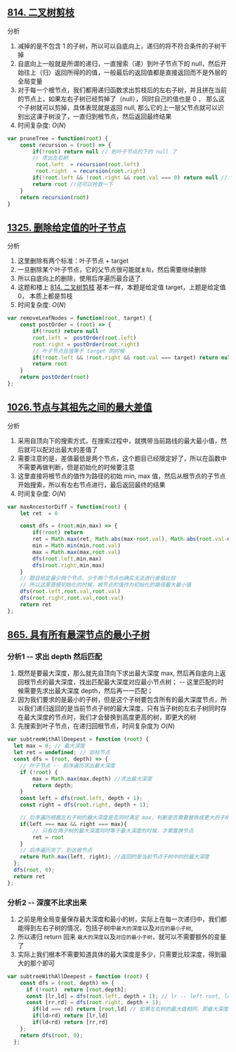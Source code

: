 ## [814. 二叉树剪枝](https://leetcode-cn.com/problems/binary-tree-pruning/solution/zi-di-xiang-shang-di-gui-by-jzsq_lyx-yz0j/)

分析
1. 减掉的是不包含 1 的子树，所以可以自底向上，递归的将不符合条件的子树干掉
2. 自底向上一般就是所谓的递归，一直搜索（递）到叶子节点下的 null，然后开始往上（归）返回所得的的值，一般最后的返回值都是直接返回而不是外层的全局变量
3. 对于每一个根节点，我们都用递归函数求出剪枝后的左右子树，并且拼在当前的节点上，如果左右子树已经剪掉了（null），同时自己的值也是 0 ， 那么这个子树就可以剪掉，具体表现就是返回 null, 那么它的上一层父节点就可以识别出这课子树没了，一直归到根节点，然后返回最终结果
4. 时间复杂度: ${O(N)}$

```javascript
var pruneTree = function(root) {
    const recursion = (root) => {
        if(!root) return null // 到叶子节点的下的 null 了
        // 求出左右树
         root.left  = recursion(root.left)
         root.right  = recursion(root.right)
        if(!root.left && !root.right && root.val === 0) return null //左右树都为null，且自身值为 0 ，则这课子树减除
        return root //还可以抢救一下
    }
    return recursion(root)
}
```


## [1325. 删除给定值的叶子节点](https://leetcode-cn.com/problems/delete-leaves-with-a-given-value/solution/er-cha-shu-jian-zhi-by-jzsq_lyx-v8ez/)

分析
1. 这里删除有两个标准：叶子节点 + target
2. 一旦删除某个叶子节点，它的父节点很可能就`复阳`，然后需要继续删除
3. 所以自底向上的删除，使用后序遍历最合适了.
4. 这题和楼上 [814. 二叉树剪枝](https://leetcode-cn.com/problems/binary-tree-pruning/solution/zi-di-xiang-shang-di-gui-by-jzsq_lyx-yz0j/) 基本一样，本题是给定值 target，上题是给定值 0， 本质上都是剪枝
5. 时间复杂度: ${O(N)}$
```javascript
var removeLeafNodes = function(root, target) {
    const postOrder = (root) => {
        if(!root) return null
        root.left =  postOrder(root.left)
        root.right = postOrder(root.right)
        // 叶子节点且值等于 target 的时候
        if(!root.left && !root.right && root.val === target) return null
        return root
    }
    return postOrder(root)
};
```

## [1026.节点与其祖先之间的最大差值](https://leetcode-cn.com/problems/maximum-difference-between-node-and-ancestor/solution/zi-ding-xiang-xia-qiu-chai-zhi-by-jzsq_l-zcsm/)

分析
1. 采用自顶向下的搜索方式，在搜索过程中，就携带当前路线的最大最小值，然后就可以配对出最大的差值了
2. 需要注意的是，差值最低是两个节点，这个题目已经限定好了，所以在函数中不需要再做判断，但是初始化的时候要注意
3. 这里直接将根节点的值作为路径的初始 min, max 值，然后从根节点的子节点开始搜索，所以有左右节点进行，最后返回最终的结果
4. 时间复杂度: ${O(N)}$
```javascript
var maxAncestorDiff = function(root) {
    let ret  = 0

    const dfs = (root,min,max) => {
        if(!root) return 
        ret = Math.max(ret, Math.abs(max-root.val), Math.abs(root.val-min))
        min = Math.min(min,root.val)
        max = Math.max(max,root.val)
        dfs(root.left,min,max)
        dfs(root.right,min,max)
    }
    // 题目给定最少两个节点，少于两个节点也确实无法进行差值比较
    // 所以这里直接初始化的时候，根节点的值作为初始化的路径最大最小值
    dfs(root.left,root.val,root.val) 
    dfs(root.right,root.val,root.val) 
    return ret
};


```

## [865. 具有所有最深节点的最小子树](https://leetcode-cn.com/problems/smallest-subtree-with-all-the-deepest-nodes/solution/zi-ding-xiang-xia-he-zi-di-xiang-shang-b-y0nc/)

### 分析1 -- 求出 depth 然后匹配
1. 既然是要最大深度，那么就先自顶向下求出最大深度 max, 然后再自底向上返回根节点的最大深度，找出匹配最大深度对应最小节点树； -- 这里匹配的时候需要先求出最大深度 depth，然后再一一匹配；
2. 因为我们要求的是最小的子树，但是这个子树要包含所有的最大深度节点，所以我们递归返回的是当前节点子树的最大深度，只有当子树的左右子树同时存在最大深度的节点时，我们才会替换到高度更高的树，即更大的树
3. 先搜索到叶子节点，在递归回根节点，时间复杂度为 ${O(N)}$
```javascript
var subtreeWithAllDeepest = function (root) {
  let max = 0; // 最大深度
  let ret = undefined; // 目标节点
  const dfs = (root, depth) => {
    // 叶子节点 -- 前序遍历求出最大深度
    if (!root) {
        max = Math.max(max,depth) //求出最大深度
        return depth;
    }
    const left = dfs(root.left, depth + 1);
    const right = dfs(root.right, depth + 1);

    // 后序遍历根据左右子树的最大深度是否同时满足 max，判断是否需要替换成更大的子树
    if(left === max && right === max){
        // 只有在两子树的最大深度同时等于最大深度的时候，才需置换节点
        ret = root
    }
    // 后序遍历完了，到达根节点
    return Math.max(left, right); //返回的是当前节点子树中的的最大深度
  };
  dfs(root, 0);
  return ret
};
```

### 分析2 -- 深度不比求出来
1. 之前是用全局变量保存最大深度和最小的树，实际上在每一次递归中，我们都能得到左右子树的情况，包括子树中`最大的深度`以及`对应的最小子树`,
2. 所以递归 return 回来 `最大的深度`以及`对应的最小子树`，就可以不需要额外的变量了
3. 实际上我们根本不需要知道具体的最大深度是多少，只需要比较深度，得到最大的那个即可
```javascript
var subtreeWithAllDeepest = function (root) {
    const dfs = (root, depth) => {
      if (!root)  return [root,depth];
      const [lr,ld] = dfs(root.left, depth + 1); // lr -- left root, ld -- left depth
      const [rr,rd] = dfs(root.right, depth + 1);
        if(ld === rd) return [root,ld] // 如果左右树的最大值相同，即最大深度节点两边都有，所以要更新一下最小树节点
        if(ld>rd) return [lr,ld]
        if(ld<rd) return [rr,rd]
    };
    return dfs(root, 0);
  };
```
